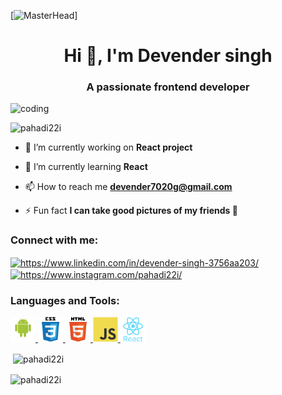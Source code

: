 [![MasterHead ](https://as2.ftcdn.net/v2/jpg/03/08/82/39/1000_F_308823955_XTMT8TNKmOYnPEwmEmfnskgNqQv3hQE5.jpg)]
<h1 align="center">Hi 👋, I'm Devender singh</h1>
<h3 align="center">A passionate frontend developer</h3>
<img align =" right" alt="coding" width="400" src="https://media.giphy.com/media/Ws6T5PN7wHv3cY8xy8/giphy.gif" >

<p align="left"> <img src="https://komarev.com/ghpvc/?username=pahadi22i&label=Profile%20views&color=0e75b6&style=flat" alt="pahadi22i" /> </p>

- 🔭 I’m currently working on **React project**

- 🌱 I’m currently learning **React**

- 📫 How to reach me **devender7020g@gmail.com**

- ⚡ Fun fact **I can take good pictures of my friends 🤣**

<h3 align="left">Connect with me:</h3>
<p align="left">
<a href="https://linkedin.com/in/https://www.linkedin.com/in/devender-singh-3756aa203/" target="blank"><img align="center" src="https://raw.githubusercontent.com/rahuldkjain/github-profile-readme-generator/master/src/images/icons/Social/linked-in-alt.svg" alt="https://www.linkedin.com/in/devender-singh-3756aa203/" height="30" width="40" /></a>
<a href="https://instagram.com/https://www.instagram.com/pahadi22i/" target="blank"><img align="center" src="https://raw.githubusercontent.com/rahuldkjain/github-profile-readme-generator/master/src/images/icons/Social/instagram.svg" alt="https://www.instagram.com/pahadi22i/" height="30" width="40" /></a>
</p>

<h3 align="left">Languages and Tools:</h3>
<p align="left"> <a href="https://developer.android.com" target="_blank" rel="noreferrer"> <img src="https://raw.githubusercontent.com/devicons/devicon/master/icons/android/android-original-wordmark.svg" alt="android" width="40" height="40"/> </a> <a href="https://www.w3schools.com/css/" target="_blank" rel="noreferrer"> <img src="https://raw.githubusercontent.com/devicons/devicon/master/icons/css3/css3-original-wordmark.svg" alt="css3" width="40" height="40"/> </a> <a href="https://www.w3.org/html/" target="_blank" rel="noreferrer"> <img src="https://raw.githubusercontent.com/devicons/devicon/master/icons/html5/html5-original-wordmark.svg" alt="html5" width="40" height="40"/> </a> <a href="https://developer.mozilla.org/en-US/docs/Web/JavaScript" target="_blank" rel="noreferrer"> <img src="https://raw.githubusercontent.com/devicons/devicon/master/icons/javascript/javascript-original.svg" alt="javascript" width="40" height="40"/> </a> <a href="https://reactjs.org/" target="_blank" rel="noreferrer"> <img src="https://raw.githubusercontent.com/devicons/devicon/master/icons/react/react-original-wordmark.svg" alt="react" width="40" height="40"/> </a> </p>

<p>&nbsp;<img align="center" src="https://github-readme-stats.vercel.app/api?username=pahadi22i&show_icons=true&locale=en" alt="pahadi22i" /></p>

<p><img align="center" src="https://github-readme-streak-stats.herokuapp.com/?user=pahadi22i&" alt="pahadi22i" /></p>
